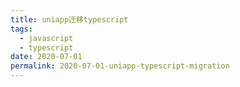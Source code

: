 ```yaml
---
title: uniapp迁移typescript
tags:
  - javascript
  - typescript
date: 2020-07-01
permalink: 2020-07-01-uniapp-typescript-migration
---
```

